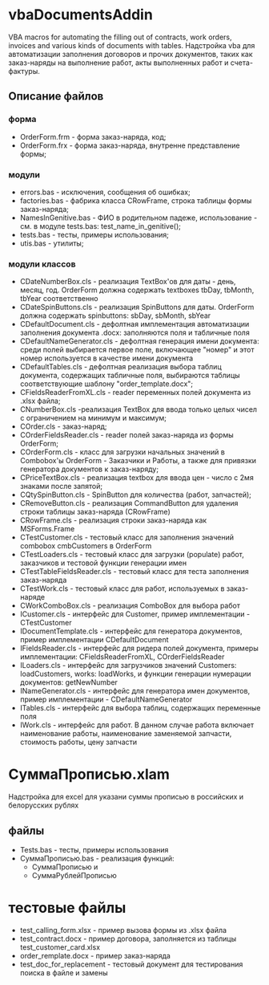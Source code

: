 # vbaDocumentsAddin
VBA macros for automating the filling out of contracts, work orders, invoices and various kinds of documents with tables.
Надстройка vba для автоматизации заполнения договоров и прочих документов, таких как заказ-наряды на выполнение работ, акты выполненных работ и счета-фактуры.
## Описание файлов
### форма
- OrderForm.frm - форма заказ-наряда, код;
- OrderForm.frx - форма заказ-наряда, внутренне представление формы;
### модули
- errors.bas - исключения, сообщения об ошибках;
- factories.bas - фабрика класса СRowFrame, строка таблицы формы заказ-наряда;
- NamesInGenitive.bas - ФИО в родительном падеже, использование - см. в модуле tests.bas: test_name_in_genitive();
- tests.bas - тесты, примеры использования;
- utis.bas - утилиты;
### модули классов
- CDateNumberBox.cls - реализация TextBox'ов для даты - день, месяц, год. OrderForm должна содержать textboxes tbDay, tbMonth, tbYear соответственно
- CDateSpinButtons.cls - реализация SpinButtons для даты. OrderForm должна содержать spinbuttons: sbDay, sbMonth, sbYear
- CDefaultDocument.cls - дефолтная имплементация автоматизации заполнения документа .docx: заполняются поля и табличные поля
- CDefaultNameGenerator.cls - дефолтная генерация имени документа: среди полей выбирается первое поле, включающее "номер" и этот номер используется в качестве имени документа
- CDefaultTables.cls - дефолтная реализация выбора таблиц документа, содержащих табличные поля, выбираются таблицы соответствующие шаблону "order_template.docx";
- CFieldsReaderFromXL.cls - reader переменных полей документа из .xlsx файла;
- CNumberBox.cls -реализация TextBox для ввода только целых чисел с ограничением на минимум и максимум;
- COrder.cls - заказ-наряд;
- COrderFieldsReader.cls - reader полей заказ-наряда из формы OrderForm;
- COrderForm.cls - класс для загрузки начальных значений в Combobox'ы OrderForm - Заказчики и Работы, а также для привязки генератора документов к заказ-наряду;
- CPriceTextBox.cls - реализация textbox для ввода цен - число с 2мя знаками после запятой;
- CQtySpinButton.cls - SpinButton для количества (работ, запчастей);
- CRemoveButton.cls - реализация CommandButton для удаления строки таблицы заказ-наряда (СRowFrame)
- CRowFrame.cls - реализация строки заказ-наряда как MSForms.Frame
- CTestCustomer.cls - тестовый класс для заполнения значений combobox cmbCustomers в OrderForm
- CTestLoaders.cls - тестовый класс для загрузки (populate) работ, заказчиков и тестовой функции генерации имен
- CTestTableFieldsReader.cls - тестовый класс для теста заполнения заказ-наряда
- CTestWork.cls - тестовый класс для работ, используемых в заказ-наряде
- CWorkComboBox.cls - реализация ComboBox для выбора работ
- ICustomer.cls - интерфейс для Customer, пример имплементации - CTestCustomer
- IDocumentTemplate.cls - интерфейс для генератора документов, пример имплементации CDefaultDocument
- IFieldsReader.cls - интерфейс для ридера полей документа, примеры имплементации: CFieldsReaderFromXL, COrderFieldsReader
- ILoaders.cls - интерфейс для загрузчиков значений Customers: loadCustomers, works: loadWorks, и функции генерации нумерации документов: getNewNumber
- INameGenerator.cls - интерфейс для генератора имен документов, пример имплементации - CDefaultNameGenerator
- ITables.cls - интерфейс для выбора таблиц, содержащих переменные поля
- IWork.cls - интерфейс для работ. В данном случае работа включает наименование работы, наименование заменяемой запчасти, стоимость работы, цену запчасти
# СуммаПрописью.xlam
Надстройка для excel для указани суммы прописью в российских и белорусских рублях
## файлы
- Tests.bas - тесты, примеры использования
- СуммаПрописью.bas - реализация функций:
  - СуммаПрописью и
  - СуммаРублейПрописью
# тестовые файлы
- test_calling_form.xlsx - пример вызова формы из .xlsx файла
- test_contract.docx - пример договора, заполняется из таблицы test_customer_card.xlsx
- order_remplate.docx - пример заказ-наряда
- test_doc_for_replacement - тестовый документ для тестирования поиска в файле и замены















